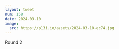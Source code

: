 ```yaml
---
layout: tweet
num: 158
date: 2024-03-10
image:
  src: https://p13i.io/assets/2024-03-10-ec74.jpg
---
```


Round 2
